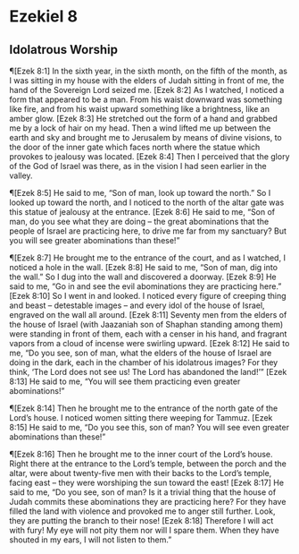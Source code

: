 # Ezekiel 8

## Idolatrous Worship
¶[Ezek 8:1] In the sixth year, in the sixth month, on the fifth of the month, as I was sitting in my house with the elders of Judah sitting in front of me, the hand of the Sovereign Lord seized me.
[Ezek 8:2] As I watched, I noticed a form that appeared to be a man. From his waist downward was something like fire, and from his waist upward something like a brightness, like an amber glow.
[Ezek 8:3] He stretched out the form of a hand and grabbed me by a lock of hair on my head. Then a wind lifted me up between the earth and sky and brought me to Jerusalem by means of divine visions, to the door of the inner gate which faces north where the statue which provokes to jealousy was located.
[Ezek 8:4] Then I perceived that the glory of the God of Israel was there, as in the vision I had seen earlier in the valley.

¶[Ezek 8:5] He said to me, “Son of man, look up toward the north.” So I looked up toward the north, and I noticed to the north of the altar gate was this statue of jealousy at the entrance.
[Ezek 8:6] He said to me, “Son of man, do you see what they are doing – the great abominations that the people of Israel are practicing here, to drive me far from my sanctuary? But you will see greater abominations than these!”

¶[Ezek 8:7] He brought me to the entrance of the court, and as I watched, I noticed a hole in the wall.
[Ezek 8:8] He said to me, “Son of man, dig into the wall.” So I dug into the wall and discovered a doorway.
[Ezek 8:9] He said to me, “Go in and see the evil abominations they are practicing here.”
[Ezek 8:10] So I went in and looked. I noticed every figure of creeping thing and beast – detestable images – and every idol of the house of Israel, engraved on the wall all around.
[Ezek 8:11] Seventy men from the elders of the house of Israel (with Jaazaniah son of Shaphan standing among them) were standing in front of them, each with a censer in his hand, and fragrant vapors from a cloud of incense were swirling upward.
[Ezek 8:12] He said to me, “Do you see, son of man, what the elders of the house of Israel are doing in the dark, each in the chamber of his idolatrous images? For they think, ‘The Lord does not see us! The Lord has abandoned the land!’”
[Ezek 8:13] He said to me, “You will see them practicing even greater abominations!”

¶[Ezek 8:14] Then he brought me to the entrance of the north gate of the Lord’s house. I noticed women sitting there weeping for Tammuz.
[Ezek 8:15] He said to me, “Do you see this, son of man? You will see even greater abominations than these!”

¶[Ezek 8:16] Then he brought me to the inner court of the Lord’s house. Right there at the entrance to the Lord’s temple, between the porch and the altar, were about twenty-five men with their backs to the Lord’s temple, facing east – they were worshiping the sun toward the east!
[Ezek 8:17] He said to me, “Do you see, son of man? Is it a trivial thing that the house of Judah commits these abominations they are practicing here? For they have filled the land with violence and provoked me to anger still further. Look, they are putting the branch to their nose!
[Ezek 8:18] Therefore I will act with fury! My eye will not pity them nor will I spare them. When they have shouted in my ears, I will not listen to them.”
